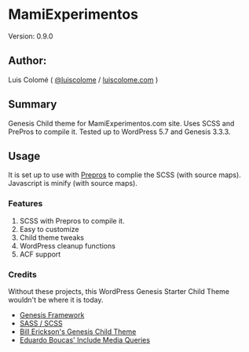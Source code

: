 # MamiExperimentos 

Version: 0.9.0

## Author:

Luis Colomé ( [@luiscolome](https://twitter.com/luiscolome) / [luiscolome.com](https://luiscolome.com) )

## Summary

Genesis Child theme for MamiExperimentos.com site. Uses SCSS and PrePros to compile it. Tested up to WordPress 5.7 and Genesis 3.3.3.

## Usage

It is set up to use with [Prepros](https://prepros.io/) to complie the SCSS (with source maps). Javascript is minify (with source maps).

### Features

1. SCSS with Prepros to compile it.
2. Easy to customize
4. Child theme tweaks
5. WordPress cleanup functions
6. ACF support

### Credits

Without these projects, this WordPress Genesis Starter Child Theme wouldn't be where it is today.

* [Genesis Framework](http://my.studiopress.com/themes/genesis/)
* [SASS / SCSS](http://sass-lang.com/)
* [Bill Erickson's Genesis Child Theme](https://github.com/billerickson/BE-Genesis-Child)
* [Eduardo Boucas' Include Media Queries](https://eduardoboucas.github.io/include-media/)
